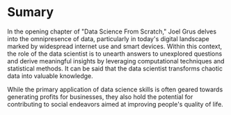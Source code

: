 # Sumary

In the opening chapter of "Data Science From Scratch," Joel Grus delves into the omnipresence of data, particularly in today's digital landscape marked by widespread internet use and smart devices. Within this context, the role of the data scientist is to unearth answers to unexplored questions and derive meaningful insights by leveraging computational techniques and statistical methods. It can be said that the data scientist transforms chaotic data into valuable knowledge.

While the primary application of data science skills is often geared towards generating profits for businesses, they also hold the potential for contributing to social endeavors aimed at improving people's quality of life.
